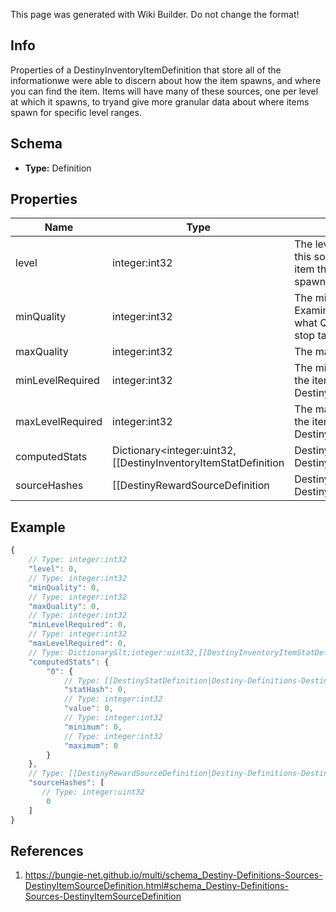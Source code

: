 <span class="wiki-builder">This page was generated with Wiki Builder. Do not change the format!</span>

## Info
Properties of a DestinyInventoryItemDefinition that store all of the informationwe were able to discern about how the item spawns, and where you can find the item. Items will have many of these sources, one per level at which it spawns, to tryand give more granular data about where items spawn for specific level ranges.

## Schema
* **Type:** Definition

## Properties
Name | Type | Description
---- | ---- | -----------
level | integer:int32 | The level at which the item spawns.  Essentially the Primary Keyfor this source data: there will be multiple of these source entries per item thathas source data, grouped by the level at which the item spawns.
minQuality | integer:int32 | The minimum Quality at which the item spawns for this level.  Examine DestinyInventoryItemDefinitionfor more information about what Quality means.  Just don't ask Phaedrus about it,he'll never stop talking and you'll have to write a book about it.
maxQuality | integer:int32 | The maximum quality at which the item spawns for this level.
minLevelRequired | integer:int32 | The minimum Character Level required for equipping the item when the item spawns at the item leveldefined on this DestinyItemSourceDefinition, as far as we saw in our processing.
maxLevelRequired | integer:int32 | The maximum Character Level required for equipping the item when the item spawns at the item leveldefined on this DestinyItemSourceDefinition, as far as we saw in our processing.
computedStats | Dictionary&lt;integer:uint32,[[DestinyInventoryItemStatDefinition|Destiny-Definitions-DestinyInventoryItemStatDefinition]]:Definition&gt; | The stats computed for this level/quality range.
sourceHashes | [[DestinyRewardSourceDefinition|Destiny-Definitions-DestinyRewardSourceDefinition]]:ManifestDefinition:integer:uint32[] | The DestinyRewardSourceDefinitions found that can spawn the item at this level.

## Example
```javascript
{
    // Type: integer:int32
    "level": 0,
    // Type: integer:int32
    "minQuality": 0,
    // Type: integer:int32
    "maxQuality": 0,
    // Type: integer:int32
    "minLevelRequired": 0,
    // Type: integer:int32
    "maxLevelRequired": 0,
    // Type: Dictionary&lt;integer:uint32,[[DestinyInventoryItemStatDefinition|Destiny-Definitions-DestinyInventoryItemStatDefinition]]:Definition&gt;
    "computedStats": {
        "0": {
            // Type: [[DestinyStatDefinition|Destiny-Definitions-DestinyStatDefinition]]:ManifestDefinition:integer:uint32
            "statHash": 0,
            // Type: integer:int32
            "value": 0,
            // Type: integer:int32
            "minimum": 0,
            // Type: integer:int32
            "maximum": 0
        }
    },
    // Type: [[DestinyRewardSourceDefinition|Destiny-Definitions-DestinyRewardSourceDefinition]]:ManifestDefinition:integer:uint32[]
    "sourceHashes": [
       // Type: integer:uint32
        0
    ]
}

```

## References
1. https://bungie-net.github.io/multi/schema_Destiny-Definitions-Sources-DestinyItemSourceDefinition.html#schema_Destiny-Definitions-Sources-DestinyItemSourceDefinition
